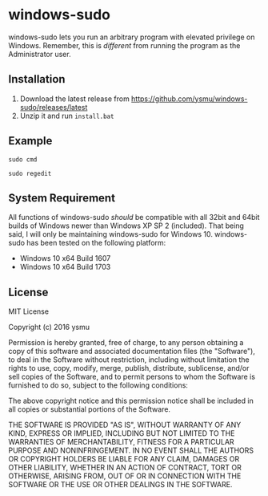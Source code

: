 # windows-sudo
windows-sudo lets you run an arbitrary program with elevated privilege on Windows.
Remember, this is *different* from running the program as the Administrator user.

## Installation
1. Download the latest release from https://github.com/ysmu/windows-sudo/releases/latest
2. Unzip it and run ```install.bat```

## Example
```sudo cmd```

```sudo regedit```

## System Requirement
All functions of windows-sudo *should* be compatible with all 32bit and 64bit builds of Windows newer than Windows XP SP 2 (included). That being said, I will only be maintaining windows-sudo for Windows 10. windows-sudo has been tested on the following platform:

- Windows 10 x64 Build 1607
- Windows 10 x64 Build 1703

## License
MIT License

Copyright (c) 2016 ysmu

Permission is hereby granted, free of charge, to any person obtaining a copy
of this software and associated documentation files (the "Software"), to deal
in the Software without restriction, including without limitation the rights
to use, copy, modify, merge, publish, distribute, sublicense, and/or sell
copies of the Software, and to permit persons to whom the Software is
furnished to do so, subject to the following conditions:

The above copyright notice and this permission notice shall be included in all
copies or substantial portions of the Software.

THE SOFTWARE IS PROVIDED "AS IS", WITHOUT WARRANTY OF ANY KIND, EXPRESS OR
IMPLIED, INCLUDING BUT NOT LIMITED TO THE WARRANTIES OF MERCHANTABILITY,
FITNESS FOR A PARTICULAR PURPOSE AND NONINFRINGEMENT. IN NO EVENT SHALL THE
AUTHORS OR COPYRIGHT HOLDERS BE LIABLE FOR ANY CLAIM, DAMAGES OR OTHER
LIABILITY, WHETHER IN AN ACTION OF CONTRACT, TORT OR OTHERWISE, ARISING FROM,
OUT OF OR IN CONNECTION WITH THE SOFTWARE OR THE USE OR OTHER DEALINGS IN THE
SOFTWARE.